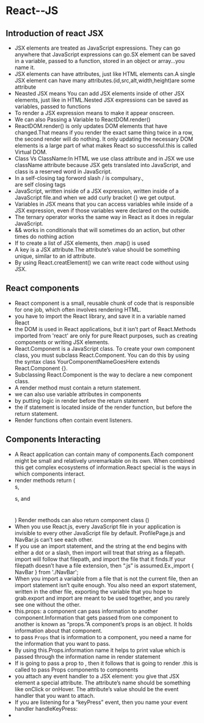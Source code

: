 # React--JS
## Introduction of react JSX
- JSX elements are treated as JavaScript expressions. They can go anywhere that JavaScript expressions can go.SX element can be saved in a variable, passed to a function, stored in an object or array…you name it.
- JSX elements can have attributes, just like HTML elements can.A single JSX element can have many attributes.(id,src,alt,width,height)are some attribute
- Neasted JSX means You can add JSX elements inside of other JSX elements, just like in HTML.Nested JSX expressions can be saved as variables, passed to functions
- To render a JSX expression means to make it appear onscreen.
- We can also Passing a Variable to ReactDOM.render()
- ReactDOM.render() is only updates DOM elements that have changed.That means if you render the exact same thing twice in a row, the second render will do nothing. It only updating the necessary DOM elements is a large part of what makes React so successful.this is called Virtual DOM.
- Class Vs ClassName:In HTML we use class attribute and in JSX we use className attribute because JSX gets translated into JavaScript, and class is a reserved word in JavaScript.
- In a self-closing tag forword slash / is compulsary.<img>,<br> are self closing tags
- JavaScript, written inside of a JSX expression, written inside of a JavaScript file.and when we add curly bracket {} we get output.
- Variables in JSX means that you can access variables while inside of a JSX expression, even if those variables were declared on the outside.
- The ternary operator works the same way in React as it does in regular JavaScript. 
- && works in conditionals that will sometimes do an action, but other times do nothing action
- If to create a list of JSX elements, then .map() is used
- A key is a JSX attribute.The attribute’s value should be something unique, similar to an id attribute.
- By using React.creatElement() we can write react code without using JSX.
## React components
-  React component is a small, reusable chunk of code that is responsible for one job, which often involves rendering HTML.
-  you have to import the React library, and save it in a variable named React
-  the DOM is used in React applications, but it isn’t part of React.Methods imported from 'react' are only for pure React purposes, such as creating components or writing JSX elements.
-  React.Component is a JavaScript class. To create your own component class, you must subclass React.Component. You can do this by using the syntax class YourComponentNameGoesHere extends React.Component {}.
-  Subclassing React.Component is the way to declare a new component class.
-  A render method must contain a return statement.
-  we can also use variable attributes in components
-  by putting logic in render before the return statement
-  the if statement is located inside of the render function, but before the return statement.
- Render functions often contain event listeners. 
## Components Interacting
- A React application can contain many of components.Each component might be small and relatively unremarkable on its own. When combined this get complex ecosystems of information.React special is the ways in which components interact.
- render methods return (<div></div>s, <p></p>s, and <h1></h1>) Render methods can also return component class (<omg/>)
- When you use React.js, every JavaScript file in your application is invisible to every other JavaScript file by default. ProfilePage.js and NavBar.js can’t see each other.
- If you use an import statement, and the string at the end begins with either a dot or a slash, then import will treat that string as a filepath. import will follow that filepath, and import the file that it finds.If your filepath doesn’t have a file extension, then “.js” is assumed.Ex.,import { NavBar } from './NavBar';
- When you import a variable from a file that is not the current file, then an import statement isn’t quite enough. You also need an export statement, written in the other file, exporting the variable that you hope to grab.export and import are meant to be used together, and you rarely see one without the other.
- this.props: a component can pass information to another component.Information that gets passed from one component to another is known as “props.”A component’s props is an object. It holds information about that component.
- to pass `Props` that is information to a component, you need a name for the information that you want to pass.
- By using this.Props.information name it helps to print value which is passed through the information name in render statement
- If <App /> is going to pass a prop to <Greeting />, then it follows that <App /> is going to render <Greeting />.this is called to pass Props components to components
- you attach any event handler to a JSX element: you give that JSX element a special attribute. The attribute’s name should be something like onClick or onHover. The attribute’s value should be the event handler that you want to attach.
-  If you are listening for a “keyPress” event, then you name your event handler handleKeyPress:
-  
